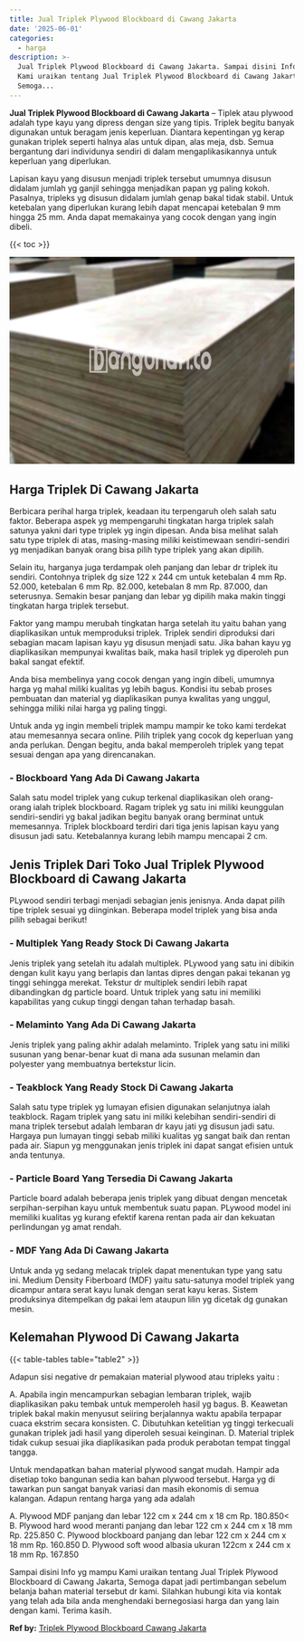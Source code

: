 ```yaml
---
title: Jual Triplek Plywood Blockboard di Cawang Jakarta
date: '2025-06-01'
categories:
  - harga
description: >-
  Jual Triplek Plywood Blockboard di Cawang Jakarta. Sampai disini Info yg mampu
  Kami uraikan tentang Jual Triplek Plywood Blockboard di Cawang Jakarta,
  Semoga...
---
```


**Jual Triplek Plywood Blockboard di Cawang Jakarta** – Tiplek atau plywood adalah type kayu yang dipress dengan size yang tipis. Triplek begitu banyak digunakan untuk beragam jenis keperluan. Diantara kepentingan yg kerap gunakan triplek seperti halnya alas untuk dipan, alas meja, dsb. Semua bergantung dari individunya sendiri di dalam mengaplikasikannya untuk keperluan yang diperlukan.

Lapisan kayu yang disusun menjadi triplek tersebut umumnya disusun didalam jumlah yg ganjil sehingga menjadikan papan yg paling kokoh. Pasalnya, tripleks yg disusun didalam jumlah genap bakal tidak stabil. Untuk ketebalan yang diperlukan kurang lebih dapat mencapai ketebalan 9 mm hingga 25 mm. Anda dapat memakainya yang cocok dengan yang ingin dibeli.

{{< toc >}}

![Jual Triplek Plywood Blockboard di Cawang Jakarta](/images/jual-triplek-murah-30.png)

## Harga Triplek Di Cawang Jakarta

Berbicara perihal harga triplek, keadaan itu terpengaruh oleh salah satu faktor. Beberapa aspek yg mempengaruhi tingkatan harga triplek salah satunya yakni dari type triplek yg ingin dipesan. Anda bisa melihat salah satu type triplek di atas, masing-masing miliki keistimewaan sendiri-sendiri yg menjadikan banyak orang bisa pilih type triplek yang akan dipilih.

Selain itu, harganya juga terdampak oleh panjang dan lebar dr triplek itu sendiri. Contohnya triplek dg size 122 x 244 cm untuk ketebalan 4 mm Rp. 52.000, ketebalan 6 mm Rp. 82.000, ketebalan 8 mm Rp. 87.000, dan seterusnya. Semakin besar panjang dan lebar yg dipilih maka makin tinggi tingkatan harga triplek tersebut.

Faktor yang mampu merubah tingkatan harga setelah itu yaitu bahan yang diaplikasikan untuk memproduksi triplek. Triplek sendiri diproduksi dari sebagian macam lapisan kayu yg disusun menjadi satu. Jika bahan kayu yg diaplikasikan mempunyai kwalitas baik, maka hasil triplek yg diperoleh pun bakal sangat efektif.

Anda bisa membelinya yang cocok dengan yang ingin dibeli, umumnya harga yg mahal miliki kualitas yg lebih bagus. Kondisi itu sebab proses pembuatan dan material yg diaplikasikan punya kwalitas yang unggul, sehingga miliki nilai harga yg paling tinggi.

Untuk anda yg ingin membeli triplek mampu mampir ke toko kami terdekat atau memesannya secara online. Pilih triplek yang cocok dg keperluan yang anda perlukan. Dengan begitu, anda bakal memperoleh triplek yang tepat sesuai dengan apa yang direncanakan.

### \- Blockboard Yang Ada Di Cawang Jakarta

Salah satu model triplek yang cukup terkenal diaplikasikan oleh orang-orang ialah triplek blockboard. Ragam triplek yg satu ini miliki keunggulan sendiri-sendiri yg bakal jadikan begitu banyak orang berminat untuk memesannya. Triplek blockboard terdiri dari tiga jenis lapisan kayu yang disusun jadi satu. Ketebalannya kurang lebih mampu mencapai 2 cm.

## Jenis Triplek Dari Toko Jual Triplek Plywood Blockboard di Cawang Jakarta

PLywood sendiri terbagi menjadi sebagian jenis jenisnya. Anda dapat pilih tipe triplek sesuai yg diinginkan. Beberapa model triplek yang bisa anda pilih sebagai berikut!

### \- Multiplek Yang Ready Stock Di Cawang Jakarta

Jenis triplek yang setelah itu adalah multiplek. PLywood yang satu ini dibikin dengan kulit kayu yang berlapis dan lantas dipres dengan pakai tekanan yg tinggi sehingga merekat. Tekstur dr multiplek sendiri lebih rapat dibandingkan dg particle board. Untuk triplek yang satu ini memiliki kapabilitas yang cukup tinggi dengan tahan terhadap basah.

### \- Melaminto Yang Ada Di Cawang Jakarta

Jenis triplek yang paling akhir adalah melaminto. Triplek yang satu ini miliki susunan yang benar-benar kuat di mana ada susunan melamin dan polyester yang membuatnya bertekstur licin.

### \- Teakblock Yang Ready Stock Di Cawang Jakarta

Salah satu type triplek yg lumayan efisien digunakan selanjutnya ialah teakblock. Ragam triplek yang satu ini miliki kelebihan sendiri-sendiri di mana triplek tersebut adalah lembaran dr kayu jati yg disusun jadi satu. Hargaya pun lumayan tinggi sebab miliki kualitas yg sangat baik dan rentan pada air. Siapun yg menggunakan jenis triplek ini dapat sangat efisien untuk anda tentunya.

### \- Particle Board Yang Tersedia Di Cawang Jakarta

Particle board adalah beberapa jenis triplek yang dibuat dengan mencetak serpihan-serpihan kayu untuk membentuk suatu papan. PLywood model ini memiliki kualitas yg kurang efektif karena rentan pada air dan kekuatan perlindungan yg amat rendah.

### \- MDF Yang Ada Di Cawang Jakarta

Untuk anda yg sedang melacak triplek dapat menentukan type yang satu ini. Medium Density Fiberboard (MDF) yaitu satu-satunya model triplek yang dicampur antara serat kayu lunak dengan serat kayu keras. Sistem produksinya ditempelkan dg pakai lem ataupun lilin yg dicetak dg gunakan mesin.

## Kelemahan Plywood Di Cawang Jakarta

{{< table-tables table="table2" >}}

Adapun sisi negative dr pemakaian material plywood atau tripleks yaitu :

A. Apabila ingin mencampurkan sebagian lembaran triplek, wajib diaplikasikan paku tembak untuk memperoleh hasil yg bagus. B. Keawetan triplek bakal makin menyusut seiiring berjalannya waktu apabila terpapar cuaca ekstrim secara konsisten. C. Dibutuhkan ketelitian yg tinggi terkecuali gunakan triplek jadi hasil yang diperoleh sesuai keinginan. D. Material triplek tidak cukup sesuai jika diaplikasikan pada produk perabotan tempat tinggal tangga.

Untuk mendapatkan bahan material plywood sangat mudah. Hampir ada disetiap toko bangunan sedia kan bahan plywood tersebut. Harga yg di tawarkan pun sangat banyak variasi dan masih ekonomis di semua kalangan. Adapun rentang harga yang ada adalah

A. Plywood MDF panjang dan lebar 122 cm x 244 cm x 18 cm Rp. 180.850< B. Plywood hard wood meranti panjang dan lebar 122 cm x 244 cm x 18 mm Rp. 225.850 C. Plywood blockboard panjang dan lebar 122 cm x 244 cm x 18 mm Rp. 160.850 D. Plywood soft wood albasia ukuran 122cm x 244 cm x 18 mm Rp. 167.850

Sampai disini Info yg mampu Kami uraikan tentang Jual Triplek Plywood Blockboard di Cawang Jakarta, Semoga dapat jadi pertimbangan sebelum belanja bahan material tersebut dr kami. Silahkan hubungi kita via kontak yang telah ada bila anda menghendaki bernegosiasi harga dan yang lain dengan kami. Terima kasih.

**Ref by:** [Triplek Plywood Blockboard Cawang Jakarta](https://id.wikipedia.org/wiki/Triplek)
